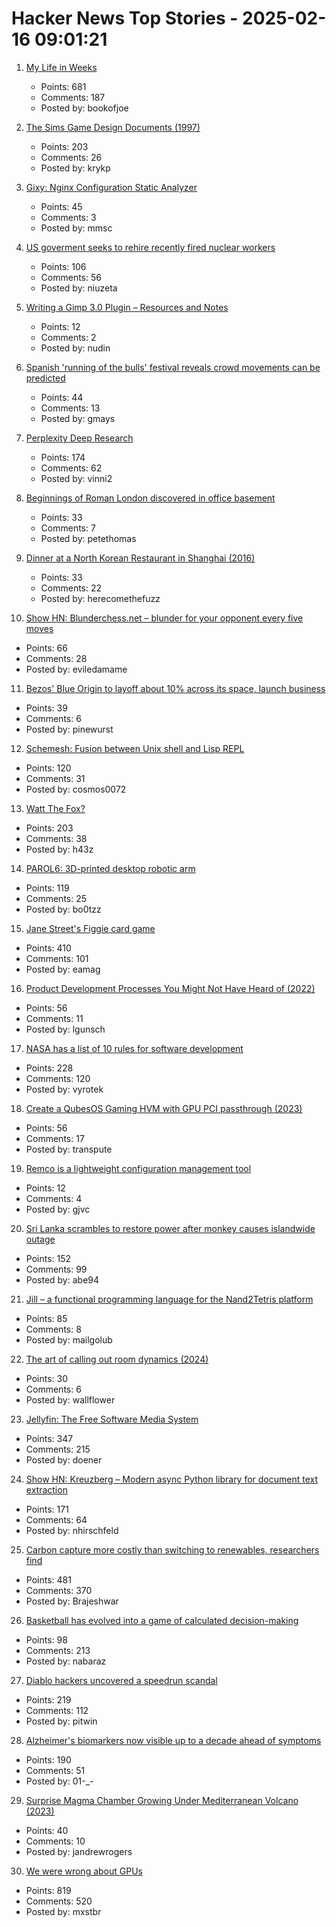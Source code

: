 # Hacker News Top Stories - 2025-02-16 09:01:21

1. [My Life in Weeks](https://weeks.ginatrapani.org/)
   - Points: 681
   - Comments: 187
   - Posted by: bookofjoe

2. [The Sims Game Design Documents (1997)](https://donhopkins.com/home/TheSimsDesignDocuments/)
   - Points: 203
   - Comments: 26
   - Posted by: krykp

3. [Gixy: Nginx Configuration Static Analyzer](https://github.com/dvershinin/gixy)
   - Points: 45
   - Comments: 3
   - Posted by: mmsc

4. [US goverment seeks to rehire recently fired nuclear workers](https://www.bbc.com/news/articles/c4g3nrx1dq5o)
   - Points: 106
   - Comments: 56
   - Posted by: niuzeta

5. [Writing a Gimp 3.0 Plugin – Resources and Notes](https://schoenitzer.de/blog/2025/Gimp%203.0%20Plugin%20Ressources.html)
   - Points: 12
   - Comments: 2
   - Posted by: nudin

6. [Spanish 'running of the bulls' festival reveals crowd movements can be predicted](https://phys.org/news/2025-02-spanish-bulls-festival-reveals-crowd.html)
   - Points: 44
   - Comments: 13
   - Posted by: gmays

7. [Perplexity Deep Research](https://www.perplexity.ai/hub/blog/introducing-perplexity-deep-research)
   - Points: 174
   - Comments: 62
   - Posted by: vinni2

8. [Beginnings of Roman London discovered in office basement](https://www.bbc.com/news/articles/cx2jdnv0ywyo)
   - Points: 33
   - Comments: 7
   - Posted by: petethomas

9. [Dinner at a North Korean Restaurant in Shanghai (2016)](https://simplyfabulicious.wordpress.com/2016/09/09/dinner-at-a-north-korean-restaurant-in-shanghai/)
   - Points: 33
   - Comments: 22
   - Posted by: herecomethefuzz

10. [Show HN: Blunderchess.net – blunder for your opponent every five moves](https://blunderchess.net)
   - Points: 66
   - Comments: 28
   - Posted by: eviledamame

11. [Bezos' Blue Origin to layoff about 10% across its space, launch business](https://www.cnbc.com/2025/02/13/bezos-blue-origin-to-layoff-about-10percent-across-its-space-launch-business-.html)
   - Points: 39
   - Comments: 6
   - Posted by: pinewurst

12. [Schemesh: Fusion between Unix shell and Lisp REPL](https://github.com/cosmos72/schemesh)
   - Points: 120
   - Comments: 31
   - Posted by: cosmos0072

13. [Watt The Fox?](https://h.43z.one/blog/2025-02-12/)
   - Points: 203
   - Comments: 38
   - Posted by: h43z

14. [PAROL6: 3D-printed desktop robotic arm](https://source-robotics.github.io/PAROL-docs/)
   - Points: 119
   - Comments: 25
   - Posted by: bo0tzz

15. [Jane Street's Figgie card game](https://www.figgie.com/)
   - Points: 410
   - Comments: 101
   - Posted by: eamag

16. [Product Development Processes You Might Not Have Heard of (2022)](https://www.departmentofproduct.com/blog/product-development-processes-you-might-not-have-heard-of/)
   - Points: 56
   - Comments: 11
   - Posted by: lgunsch

17. [NASA has a list of 10 rules for software development](https://www.cs.otago.ac.nz/cosc345/resources/nasa-10-rules.htm)
   - Points: 228
   - Comments: 120
   - Posted by: vyrotek

18. [Create a QubesOS Gaming HVM with GPU PCI passthrough (2023)](https://forum.qubes-os.org/t/create-a-gaming-hvm/19000)
   - Points: 56
   - Comments: 17
   - Posted by: transpute

19. [Remco is a lightweight configuration management tool](https://github.com/HeavyHorst/remco)
   - Points: 12
   - Comments: 4
   - Posted by: gjvc

20. [Sri Lanka scrambles to restore power after monkey causes islandwide outage](https://www.reuters.com/world/asia-pacific/sri-lanka-scrambles-restore-power-after-monkey-causes-islandwide-outage-2025-02-13/)
   - Points: 152
   - Comments: 99
   - Posted by: abe94

21. [Jill – a functional programming language for the Nand2Tetris platform](https://github.com/mpatajac/jillc)
   - Points: 85
   - Comments: 8
   - Posted by: mailgolub

22. [The art of calling out room dynamics (2024)](https://leadership.garden/calling-out-room-dynamics/)
   - Points: 30
   - Comments: 6
   - Posted by: wallflower

23. [Jellyfin: The Free Software Media System](https://jellyfin.org/)
   - Points: 347
   - Comments: 215
   - Posted by: doener

24. [Show HN: Kreuzberg – Modern async Python library for document text extraction](https://github.com/Goldziher/kreuzberg)
   - Points: 171
   - Comments: 64
   - Posted by: nhirschfeld

25. [Carbon capture more costly than switching to renewables, researchers find](https://techxplore.com/news/2025-02-carbon-capture-renewables.html)
   - Points: 481
   - Comments: 370
   - Posted by: Brajeshwar

26. [Basketball has evolved into a game of calculated decision-making](https://nabraj.com/blog/basketball-solved-sport/)
   - Points: 98
   - Comments: 213
   - Posted by: nabaraz

27. [Diablo hackers uncovered a speedrun scandal](https://arstechnica.com/gaming/2025/02/the-diablo-hackers-that-debunked-a-record-speedrun/)
   - Points: 219
   - Comments: 112
   - Posted by: pitwin

28. [Alzheimer's biomarkers now visible up to a decade ahead of symptoms](https://newatlas.com/brain/alzheimers-dementia/alzheimers-biomarkers-visible-decade-before-symptoms/)
   - Points: 190
   - Comments: 51
   - Posted by: 01-_-

29. [Surprise Magma Chamber Growing Under Mediterranean Volcano (2023)](https://news.agu.org/press-release/surprise-magma-chamber-growing-under-mediterranean-volcano/)
   - Points: 40
   - Comments: 10
   - Posted by: jandrewrogers

30. [We were wrong about GPUs](https://fly.io/blog/wrong-about-gpu/)
   - Points: 819
   - Comments: 520
   - Posted by: mxstbr

